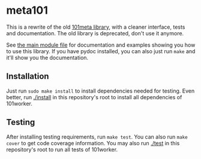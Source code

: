 meta101
=======

This is a rewrite of the old [101meta library](../101meta), with a cleaner
interface, tests and documentation. The old library is deprecated, don't use
it anymore.

See [the main module file](__init__.py) for documentation and examples showing
you how to use this library. If you have pydoc installed, you can also just run
`make` and it'll show you the documentation.


Installation
------------

Just run `sudo make install` to install dependencies needed for testing. Even
better, run [./install](../../install) in this repository's root to install all
dependencies of 101worker.


Testing
-------

After installing testing requirements, run `make test`. You can also run
`make cover` to get code coverage information. You may also run
[./test](../../test) in this repository's root to run all tests of 101worker.
